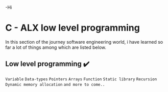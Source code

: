 -Hi


# C - ALX low level programming

In this section of the journey software engineering world, i have learned so far a lot of things among which are listed below.

## Low level programming :heavy_check_mark:

`Variable`
`Data-types`
`Pointers`
`Arrays`
`Function`
`Static library`
`Recursion`
`Dynamic memory allocation`
`and more to come..`

